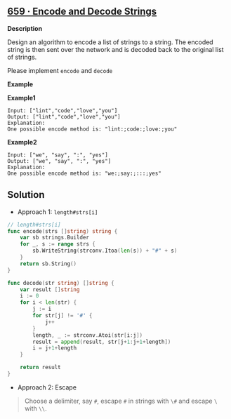 ## [659 · Encode and Decode Strings](https://www.lintcode.com/problem/659/)

**Description**

Design an algorithm to encode a list of strings to a string. The encoded string is then sent over the network and is decoded back to the original list of strings.

Please implement `encode` and `decode`

**Example**

**Example1**

```
Input: ["lint","code","love","you"]
Output: ["lint","code","love","you"]
Explanation:
One possible encode method is: "lint:;code:;love:;you"
```

**Example2**

```
Input: ["we", "say", ":", "yes"]
Output: ["we", "say", ":", "yes"]
Explanation:
One possible encode method is: "we:;say:;:::;yes"
```



## Solution

- Approach 1: `length#strs[i]` 

```go
// length#strs[i]
func encode(strs []string) string {
	var sb strings.Builder
	for _, s := range strs {
		sb.WriteString(strconv.Itoa(len(s)) + "#" + s)
	}
	return sb.String()
}

func decode(str string) []string {
	var result []string
	i := 0
	for i < len(str) {
		j := i
		for str[j] != '#' {
			j++
		}
		length, _ := strconv.Atoi(str[i:j])
		result = append(result, str[j+1:j+1+length])
		i = j+1+length
	}

	return result
}
```



- Approach 2: Escape

> Choose a delimiter, say `#`, escape `#` in strings with `\#` and escape `\` with `\\`.

```go
```



